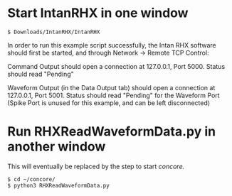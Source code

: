 # Start IntanRHX in one window

````
$ Downloads/IntanRHX/IntanRHX
````

In order to run this example script successfully, the Intan RHX software should first be started, and through Network -> Remote TCP Control:

Command Output should open a connection at 127.0.0.1, Port 5000. Status should read "Pending"

Waveform Output (in the Data Output tab) should open a connection at 127.0.0.1, Port 5001.
Status should read "Pending" for the Waveform Port (Spike Port is unused for this example, and can be left disconnected)

# Run RHXReadWaveformData.py in another window

This will eventually be replaced by the step to start _concore._

````
$ cd ~/concore/
$ python3 RHXReadWaveformData.py
````

